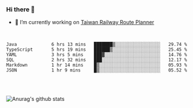 ### Hi there 👋

- 🔭 I’m currently working on [Taiwan Railway Route Planner](https://github.com/Taiwan-Railway-Route-Planner)

<br/>

<!--START_SECTION:waka-->

```text
Java             6 hrs 13 mins   ███████▒░░░░░░░░░░░░░░░░░   29.74 %
TypeScript       5 hrs 19 mins   ██████▒░░░░░░░░░░░░░░░░░░   25.45 %
YAML             3 hrs 5 mins    ███▓░░░░░░░░░░░░░░░░░░░░░   14.76 %
SQL              2 hrs 32 mins   ███░░░░░░░░░░░░░░░░░░░░░░   12.17 %
Markdown         1 hr 14 mins    █▒░░░░░░░░░░░░░░░░░░░░░░░   05.93 %
JSON             1 hr 9 mins     █▒░░░░░░░░░░░░░░░░░░░░░░░   05.52 %
```

<!--END_SECTION:waka-->

<br/>
<br/>

![Anurag's github stats](https://github-readme-stats.vercel.app/api?username=DepickereSven&show_icons=true&theme=tokyonight)



<!--
**DepickereSven/DepickereSven** is a ✨ _special_ ✨ repository because its `README.md` (this file) appears on your GitHub profile.

Here are some ideas to get you started:

- 🔭 I’m currently working on ...
- 🌱 I’m currently learning ...
- 👯 I’m looking to collaborate on ...
- 🤔 I’m looking for help with ...
- 💬 Ask me about ...
- 📫 How to reach me: ...
- 😄 Pronouns: ...
- ⚡ Fun fact: ...
-->
